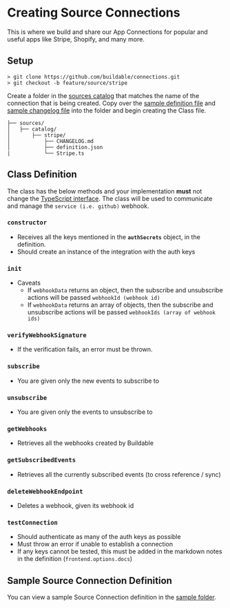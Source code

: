 # Creating Source Connections

This is where we build and share our App Connections for popular and useful apps like Stripe, Shopify, and many more.

## Setup

```
> git clone https://github.com/buildable/connections.git
> git checkout -b feature/source/stripe
```

Create a folder in the [sources catalog](sources/catalog/) that matches the name of the connection that is being created. Copy over the [sample definition file](sources/sample/definition.json) and [sample changelog file](sources/sample/CHANGELOG.md) into the folder and begin creating the Class file.

```
├── sources/
│   ├── catalog/
│       ├── stripe/
│           ├── CHANGELOG.md
│           ├── definition.json
|           └── Stripe.ts
```

## Class Definition

The class has the below methods and your implementation **must** not change the [TypeScript interface](sources/types/classDefinition.d.ts). The class will be used to communicate and manage the `service (i.e. github)` webhook.

### `constructor`

- Receives all the keys mentioned in the **`authSecrets`** object, in the definition.
- Should create an instance of the integration with the auth keys

### `init`

- Caveats
  - If `webhookData` returns an object, then the subscribe and unsubscribe actions will be passed `webhookId (webhook id)`
  - If `webhookData` returns an array of objects, then the subscribe and unsubscribe actions will be passed `webhookIds (array of webhook ids)`

### `verifyWebhookSignature`

- If the verification fails, an error must be thrown.

### `subscribe`

- You are given only the new events to subscribe to

### `unsubscribe`

- You are given only the events to unsubscribe to

### `getWebhooks`

- Retrieves all the webhooks created by Buildable

### `getSubscribedEvents`

- Retrieves all the currently subscribed events (to cross reference / sync)

### `deleteWebhookEndpoint`

- Deletes a webhook, given its webhook id

### `testConnection`

- Should authenticate as many of the auth keys as possible
- Must throw an error if unable to establish a connection
- If any keys cannot be tested, this must be added in the markdown notes in the definition (`frontend.options.docs`)

## Sample Source Connection Definition

You can view a sample Source Connection definition in the [sample folder](sources/sample/).
